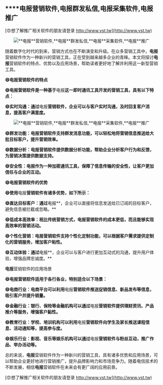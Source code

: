 ## ****电报**营销软件,**电报**群发私信,**电报**采集软件,**电报**推广**

[😍想了解推广相关软件的朋友请登录 http://www.vst.tw](http://www.vst.tw)

 <center><img src="https://vst.tw/MP4/tuiguang/png/1.png" alt="**电报**营销软件,**电报**群发私信,**电报**采集软件,**电报**推广"></center>

随着数字化时代的到来，营销方式也在不断演变和升级。在众多营销工具中，**电报**营销软件作为一种新兴的营销工具，正在受到越来越多企业的青睐。本文将探讨**电报**营销软件的特点、优势以及应用场景，帮助读者更好地了解并利用这一新型营销工具。

**😄**电报**营销软件的特点**

**😄**电报**营销软件是一种基于**电报**这一即时通讯工具开发的营销工具，具有以下特点：**

**😄实时沟通：通过**电报**营销软件，企业可以与客户实时沟通，及时回复客户消息，提高客户满意度。**

 <center><img src="https://vst.tw/MP4/tuiguang/png/2.png" alt="**电报**营销软件,**电报**群发私信,**电报**采集软件,**电报**推广"></center>

**😄群发功能：**电报**营销软件支持群发消息功能，可以轻松地将营销信息推送给大批目标客户，提升营销效率。**

**😄数据分析：**电报**营销软件提供数据分析功能，帮助企业分析客户行为和反馈，为营销决策提供数据支持。**

**😄安全性：**电报**作为一种加密通讯工具，保障了信息传输的安全性，让客户更加信任与企业的互动。**

**😄**电报**营销软件的优势**

**😄使用**电报**营销软件有诸多优势，如下所示：**

**😄直达目标客户：通过**电报**，企业可以直接将信息发送给已订阅的目标客户，避免信息被拦截或忽略。**

**😄低成本高效率：相比传统营销方式，**电报**营销软件的成本更低，而且能够实现高效率的营销活动。**

**😄个性化营销：**电报**营销软件支持个性化定制功能，可以根据客户需求提供定制化的营销服务，增加客户粘性。**

**😄互动体验：通过**电报**，企业可以与客户进行更加互动式的沟通，提升用户体验，增强品牌忠诚度。**

**电报**营销软件的应用场景

**😄**电报**营销软件适用于各行各业，特别适合以下场景：**

**😄电商行业：电商平台可以利用**电报**营销软件推送促销信息、新品发布等信息，吸引客户并提升销量。**

**😄金融行业：银行、保险等金融机构可以通过**电报**营销软件提供理财资讯、产品推介等服务，增强客户黏性。**

**😄教育行业：学校、培训机构可以利用**电报**营销软件向学生及家长推送课程信息、活动通知等，提高参与度。**

**😄娱乐行业：影视、音乐等娱乐机构可以通过**电报**营销软件与粉丝互动，推广作品、举办活动等。**

总的来说，**电报**营销软件作为一种新兴的营销工具，具有诸多优势和应用场景，可以帮助企业更好地进行营销推广，提升品牌影响力和市场竞争力。随着电信技术的不断发展，相信**电报**营销软件在未来会有更广阔的应用前景。

[😍想了解推广相关软件的朋友请登录 http://www.vst.tw](http://www.vst.tw)



